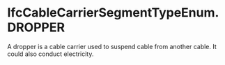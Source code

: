 IfcCableCarrierSegmentTypeEnum.DROPPER
======================================
A dropper is a cable carrier used to suspend cable from another cable. It
could also conduct electricity.  


